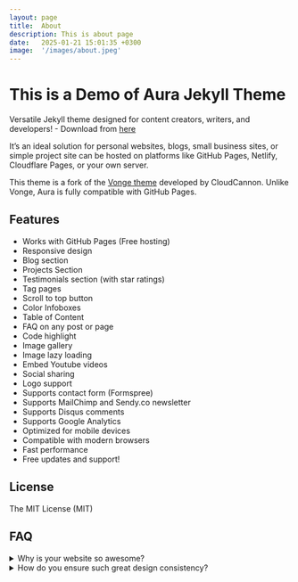 ```yaml
---
layout: page
title:  About
description: This is about page
date:   2025-01-21 15:01:35 +0300
image:  '/images/about.jpeg'
---
```

# This is a Demo of Aura Jekyll Theme

Versatile Jekyll theme designed for content creators, writers, and developers! - Download from [here](https://github.com/satishw/jekyll-theme-aura)

It’s an ideal solution for personal websites, blogs, small business sites, or simple project site can be hosted on platforms like GitHub Pages, Netlify, Cloudflare Pages, or your own server. 

This theme is a fork of the [Vonge theme](https://github.com/CloudCannon/vonge-jekyll-bookshop-template) developed by CloudCannon. Unlike Vonge, Aura is fully compatible with GitHub Pages.

## Features
- Works with GitHub Pages (Free hosting)
- Responsive design
- Blog section
- Projects Section
- Testimonials section (with star ratings)
- Tag pages
- Scroll to top button
- Color Infoboxes
- Table of Content
- FAQ on any post or page
- Code highlight
- Image gallery
- Image lazy loading
- Embed Youtube videos
- Social sharing
- Logo support
- Supports contact form (Formspree)
- Supports MailChimp and Sendy.co newsletter
- Supports Disqus comments
- Supports Google Analytics
- Optimized for mobile devices
- Compatible with modern browsers
- Fast performance
- Free updates and support!

## License
The MIT License (MIT)

## FAQ
<details>
  <summary>Why is your website so awesome?</summary>
  <p>It's the magic of caffeine, late-night coding, and a sprinkling of unicorn dust. Seriously, we just try to make sure it’s easy to use and full of fun!</p>
</details>

<details> <summary>How do you ensure such great design consistency?</summary> <p>We’ve got a secret army of design ninjas who move swiftly through the pixels, making sure everything aligns perfectly. 🥷🖥️</p> </details>
